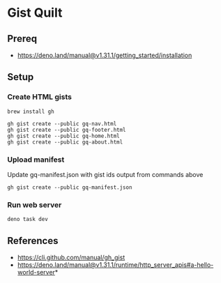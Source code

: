 # Gist Quilt

## Prereq

* https://deno.land/manual@v1.31.1/getting_started/installation

## Setup

### Create HTML gists
```
brew install gh

gh gist create --public gq-nav.html
gh gist create --public gq-footer.html
gh gist create --public gq-home.html
gh gist create --public gq-about.html
```

### Upload manifest
Update gq-manifest.json with gist ids output from commands above

```
gh gist create --public gq-manifest.json
```

### Run web server

```
deno task dev
```

## References

* https://cli.github.com/manual/gh_gist
* https://deno.land/manual@v1.31.1/runtime/http_server_apis#a-hello-world-server*